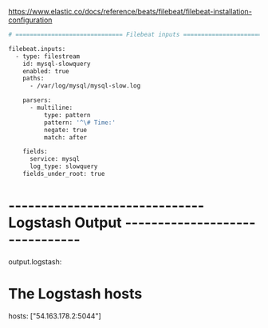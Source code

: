 https://www.elastic.co/docs/reference/beats/filebeat/filebeat-installation-configuration


```sh
# ============================== Filebeat inputs ===============================

filebeat.inputs:
  - type: filestream
    id: mysql-slowquery
    enabled: true
    paths:
      - /var/log/mysql/mysql-slow.log

    parsers:
      - multiline:
          type: pattern
          pattern: '^\# Time:'
          negate: true
          match: after

    fields:
      service: mysql
      log_type: slowquery
    fields_under_root: true

```
# ------------------------------ Logstash Output -------------------------------
output.logstash:
  # The Logstash hosts
  hosts: ["54.163.178.2:5044"]
